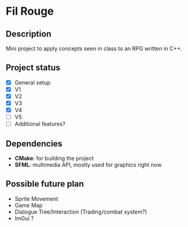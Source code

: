 # Fil Rouge

## Description
Mini project to apply concepts seen in class to an RPG written in C++.

## Project status
- [x] General setup
- [x] V1
- [x] V2
- [x] V3
- [x] V4
- [ ] V5
- [ ] Additional features?

## Dependencies
- **CMake**: for building the project
- **SFML**: multimedia API, mostly used for graphics right now

## Possible future plan
- Sprite Movement
- Game Map
- Dialogue Tree/Interaction (Trading/combat system?)
- ImGui ?
